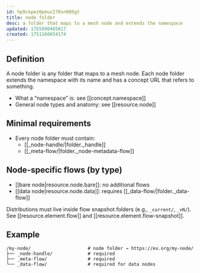 ```yaml
---
id: hp9ckpez0pmuv270sn005gt
title: node folder
desc: a folder that maps to a mesh node and extends the namespace
updated: 1755990485017
created: 1751160854174
---
```


## Definition

A node folder is any folder that maps to a mesh node. Each node folder extends the namespace with its name and has a concept URL that refers to something. 

- What a “namespace” is: see [[concept.namespace]]
- General node types and anatomy: see [[resource.node]]

## Minimal requirements

- Every node folder must contain:
  - [[_node-handle/|folder._handle]]
  - [[_meta-flow/|folder._node-metadata-flow]]

## Node-specific flows (by type)

- [[bare node|resource.node.bare]]: no additional flows 
- [[data node|resource.node.data]]: requires [[_data-flow/|folder._data-flow]]

Distributions must live inside flow snapshot folders (e.g., `_current/`, `_vN/`). See [[resource.element.flow]] and [[resource.element.flow-snapshot]].

## Example

```file
/my-node/                     # node folder → https://ex.org/my-node/
├── _node-handle/             # required
├── _meta-flow/               # required
└── _data-flow/               # required for data nodes
